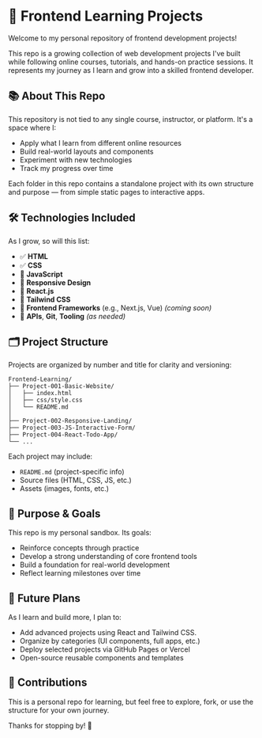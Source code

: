 # 🚀 Frontend Learning Projects

Welcome to my personal repository of frontend development projects!

This repo is a growing collection of web development projects I've built while following online courses, tutorials, and hands-on practice sessions. It represents my journey as I learn and grow into a skilled frontend developer.


## 📚 About This Repo

This repository is not tied to any single course, instructor, or platform. It's a space where I:

- Apply what I learn from different online resources
- Build real-world layouts and components
- Experiment with new technologies
- Track my progress over time

Each folder in this repo contains a standalone project with its own structure and purpose — from simple static pages to interactive apps.


## 🛠️ Technologies Included

As I grow, so will this list:

- ✅ **HTML**
- ✅ **CSS**
- 🔄 **JavaScript**
- 🔄 **Responsive Design**
- 🔄 **React.js**
- 🔄 **Tailwind CSS**
- 🔄 **Frontend Frameworks** (e.g., Next.js, Vue) *(coming soon)*
- 🔧 **APIs**, **Git**, **Tooling** *(as needed)*


## 🗂️ Project Structure

Projects are organized by number and title for clarity and versioning:

```
Frontend-Learning/
├── Project-001-Basic-Website/
│   ├── index.html
│   ├── css/style.css
│   └── README.md
│
├── Project-002-Responsive-Landing/
├── Project-003-JS-Interactive-Form/
├── Project-004-React-Todo-App/
└── ...
```

Each project may include:

- `README.md` (project-specific info)
- Source files (HTML, CSS, JS, etc.)
- Assets (images, fonts, etc.)


## 🎯 Purpose & Goals

This repo is my personal sandbox. Its goals:

- Reinforce concepts through practice
- Develop a strong understanding of core frontend tools
- Build a foundation for real-world development
- Reflect learning milestones over time


## 🔗 Future Plans

As I learn and build more, I plan to:

- Add advanced projects using React and Tailwind CSS.
- Organize by categories (UI components, full apps, etc.)
- Deploy selected projects via GitHub Pages or Vercel
- Open-source reusable components and templates


## 🤝 Contributions

This is a personal repo for learning, but feel free to explore, fork, or use the structure for your own journey.


Thanks for stopping by! 👋
